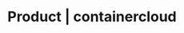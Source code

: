 ---
title: Product | containercloud
description: Start your 14-day free trial today with one of our.
menu:
  main:
    name: Product
    weight: 45
---